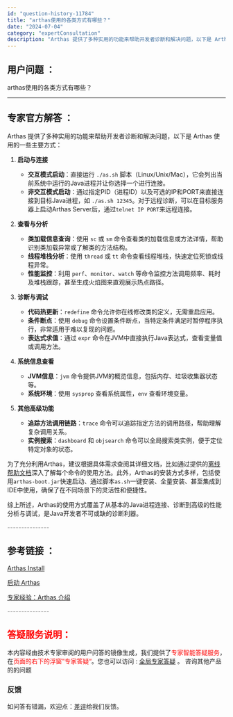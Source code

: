 ```yaml
---
id: "question-history-11784"
title: "arthas使用的各类方式有哪些？"
date: "2024-07-04"
category: "expertConsultation"
description: "Arthas 提供了多种实用的功能来帮助开发者诊断和解决问题，以下是 Arthas 使用的一些主要方式：1. **启动与连接**   - **交互模式启动**：直接运行 `./as.sh` 脚本（Linux/Unix/Mac），它会列出当前系统中运行的Java进程并让你选择一个进行连接。   - *"
---
```


## 用户问题 ：

arthas使用的各类方式有哪些？

---

## 专家官方解答 ：

Arthas 提供了多种实用的功能来帮助开发者诊断和解决问题，以下是 Arthas 使用的一些主要方式：

1. **启动与连接**
   - **交互模式启动**：直接运行 `./as.sh` 脚本（Linux/Unix/Mac），它会列出当前系统中运行的Java进程并让你选择一个进行连接。
   - **非交互模式启动**：通过指定PID（进程ID）以及可选的IP和PORT来直接连接到目标Java进程，如 `./as.sh 12345`。对于远程诊断，可以在目标服务器上启动Arthas Server后，通过`telnet IP PORT`来远程连接。

2. **查看与分析**
   - **类加载信息查询**：使用 `sc` 或 `sm` 命令查看类的加载信息或方法详情，帮助识别类加载异常或了解类的方法结构。
   - **线程堆栈分析**：使用 `thread` 或 `tt` 命令查看线程堆栈，快速定位死锁或线程异常。
   - **性能监控**：利用 `perf`、`monitor`、`watch` 等命令监控方法调用频率、耗时及堆栈跟踪，甚至生成火焰图来直观展示热点路径。

3. **诊断与调试**
   - **代码热更新**：`redefine` 命令允许你在线修改类的定义，无需重启应用。
   - **条件断点**：使用 `debug` 命令设置条件断点，当特定条件满足时暂停程序执行，非常适用于难以复现的问题。
   - **表达式求值**：通过 `expr` 命令在JVM中直接执行Java表达式，查看变量值或调用方法。

4. **系统信息查看**
   - **JVM信息**：`jvm` 命令提供JVM的概览信息，包括内存、垃圾收集器状态等。
   - **系统环境**：使用 `sysprop` 查看系统属性，`env` 查看环境变量。

5. **其他高级功能**
   - **追踪方法调用链路**：`trace` 命令可以追踪指定方法的调用路径，帮助理解复杂调用关系。
   - **实例搜索**：`dashboard` 和 `objsearch` 命令可以全局搜索类实例，便于定位特定对象的状态。

为了充分利用Arthas，建议根据具体需求查阅其详细文档，比如通过提供的[离线帮助文档](https://arthas.aliyun.com/download/doc/latest_version?mirror=aliyun)深入了解每个命令的使用方法。此外，Arthas的安装方式多样，包括使用`arthas-boot.jar`快速启动、通过脚本`as.sh`一键安装、全量安装、甚至集成到IDE中使用，确保了在不同场景下的灵活性和便捷性。

综上所述，Arthas的使用方式覆盖了从基本的Java进程连接、诊断到高级的性能分析与调试，是Java开发者不可或缺的诊断利器。

<font color="#949494">---------------</font>

## 参考链接 ：

[Arthas Install](../install-detail.md)

[启动 Arthas](../start-arthas.md)

[专家经验：Arthas 介绍](./user-question-history11442.md)

<font color="#949494">---------------</font>

## <font color="#FF0000">答疑服务说明：</font>

本内容经由技术专家审阅的用户问答的镜像生成，我们提供了<font color="#FF0000">专家智能答疑服务</font>，在<font color="#FF0000">页面的右下的浮窗”专家答疑“</font>。您也可以访问 : [全局专家答疑](https://answer.opensource.alibaba.com/docs/intro) 。 咨询其他产品的的问题

### 反馈

如问答有错漏，欢迎点：[差评](https://ai.nacos.io/user/feedbackByEnhancerGradePOJOID?enhancerGradePOJOId=16053)给我们反馈。
